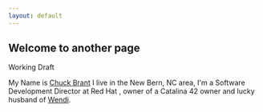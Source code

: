 ```yaml
---
layout: default
---
```


## Welcome to another page


Working Draft


My Name is [Chuck Brant](https://www.linkedin.com/in/chuck-brant-6350832/) I live in the New Bern, NC area, I'm a Software Development Director at Red Hat , owner of a Catalina 42 owner and lucky husband of [Wendi](https://wendibrant.com/).




